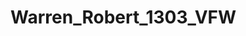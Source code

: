 Warren_Robert_1303_VFW
======================

<!-- Robert Warren
Term 1303
Visual Frame Works
I Owe, I Owe * Bill List
https://github.com/grindnmosh/Warren_Robert_1303_VFW
--->